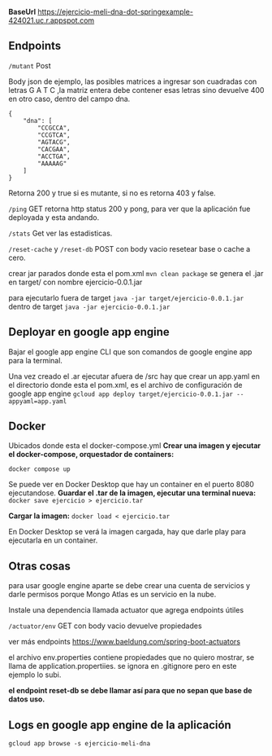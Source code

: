 **BaseUrl** https://ejercicio-meli-dna-dot-springexample-424021.uc.r.appspot.com

## Endpoints

```/mutant``` Post

Body json de ejemplo, las posibles matrices a ingresar son cuadradas con letras G A T C ,la matriz entera debe contener esas letras sino devuelve 400 en otro caso, dentro del campo dna.

```
{
    "dna": [
        "CCGCCA",
        "CCGTCA",
        "AGTACG",
        "CACGAA",
        "ACCTGA",
        "AAAAAG"
    ]
}
```
Retorna 200 y true si es mutante, si no es retorna 403 y false.

```/ping``` GET  retorna http status 200 y pong, para ver que la aplicación fue deployada y esta andando.

 ```/stats``` Get ver las estadisticas.

```/reset-cache``` y ```/reset-db``` POST con body vacio resetear base o cache a cero.

crear jar parados donde esta el pom.xml ```mvn clean package```
se genera el .jar en target/
con nombre ejercicio-0.0.1.jar

para ejecutarlo fuera de target ```java -jar target/ejercicio-0.0.1.jar```
dentro de target ```java -jar ejercicio-0.0.1.jar```

## Deployar en google app engine

Bajar el google app engine CLI que son comandos de google engine app para la terminal.

Una vez creado el .ar ejecutar afuera de /src
hay que crear un app.yaml en el directorio donde esta el pom.xml, es el archivo de configuración de google app engine
 ```gcloud app deploy target/ejercicio-0.0.1.jar --appyaml=app.yaml```

## Docker

Ubicados donde esta el docker-compose.yml
**Crear una imagen y ejecutar el docker-compose, orquestador de containers:**

 ```docker compose up```

 Se puede ver en Docker Desktop que hay un container en el puerto 8080 ejecutandose.
 **Guardar el .tar de la imagen, ejecutar una terminal nueva:**
 ```docker save ejercicio > ejercicio.tar```

**Cargar la imagen:**
 ```docker load < ejercicio.tar```

 En Docker Desktop se verá la imagen cargada, hay que darle play para ejecutarla en un container.
 
 ## Otras cosas

para usar google engine aparte se debe crear una cuenta de servicios y darle permisos porque Mongo Atlas es un servicio en la nube.

 Instale una dependencia llamada actuator que agrega endpoints útiles
 
```/actuator/env``` GET con body vacio devuelve propiedades

ver más endpoints
https://www.baeldung.com/spring-boot-actuators
 

el archivo env.properties contiene propiedades que no quiero mostrar, se llama de application.propertiies.
se ignora en .gitignore pero en este ejemplo lo subi.

**el endpoint reset-db se debe llamar así para que no sepan que base de datos uso.**

## Logs en google app engine de la aplicación

```gcloud app browse -s ejercicio-meli-dna```

